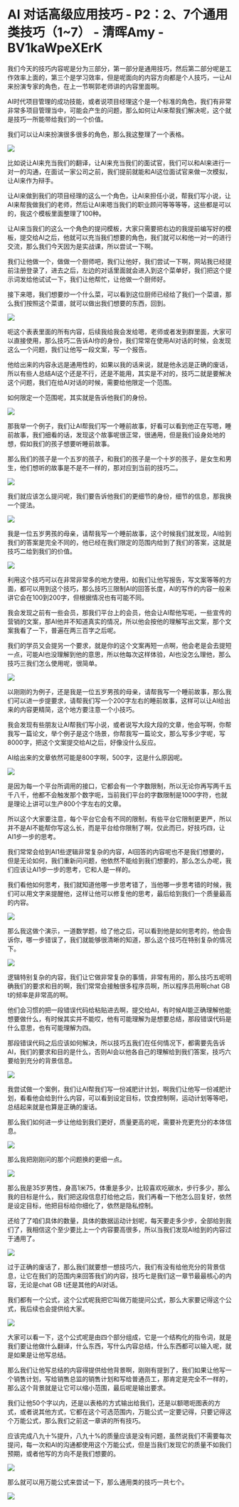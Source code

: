 # AI 对话高级应用技巧 - P2：2、7个通用类技巧（1~7） - 清晖Amy - BV1kaWpeXErK

我们今天的技巧内容呢是分为三部分，第一部分是通用技巧，然后第二部分呢是工作效率上面的，第三个是学习效率，但是呢面向的内容方向都是个人技巧，一让AI来扮演专家的角色，在上一节啊郭老师讲的内容里面啊。

AI时代项目管理的成功技能，或者说项目经理这个是一个标准的角色，我们有非常非常多项目管理当中，可能会产生的问题，那么如何让AI来帮我们解决呢，这个就是技巧一所能带给我们的一个价值。

我们可以让AI来扮演很多很多的角色，那么我这整理了一个表格。

![](img/45b566832e25c7ac9d67afd6ecf01289_1.png)

比如说让AI来充当我们的翻译，让AI来充当我们的面试官，我们可以和AI来进行一对一的沟通，在面试一家公司之前，我们提前就能和AI这位面试官来做一次模拟，让AI来作为辩手。

让AI来做到我们的项目经理的这么一个角色，让AI来担任小说，帮我们写小说，让AI来帮我做我们的老师，然后让AI来嗯当我们的职业顾问等等等等，这些都是可以的，我这个模板里面整理了100种。

让AI来当我们的这么一个角色的提问模板，大家只需要把右边的我提前编写好的模板，提交给AI之后，他就可以充当我们想要的角色，我们就可以和他一对一的进行交流，那么我们今天因为是实战课，所以尝试一下啊。

我们让他做一个，做做一个厨师吧，我们让他好，我们尝试一下啊，网站我已经提前注册登录了，进去之后，左边的对话里面就会进入到这个菜单好，我们把这个提示词发给他试试一下，我们让他帮忙，让他做一个厨师好。

接下来嗯，我们想要炒一个什么菜，可以看到这位厨师已经给了我们一个菜谱，那么我们按照这个菜谱，就可以做出我们想要的东西，回到。



![](img/45b566832e25c7ac9d67afd6ecf01289_3.png)

呃这个表表里面的所有内容，后续我给我会发给嗯，老师或者发到群里面，大家可以直接使用，那么技巧二告诉AI你的身份，我们常常在使用AI对话的时候，会发现这么一个问题，我们让他写一段文案，写一个报告。

他给出来的内容永远是通用性的，如果以我的话来说，就是他永远是正确的废话，所以有些人总结AI这个还是不行，还是不能用，其实是不对的，技巧二就是要解决这个问题，我们在给AI对话的时候，需要给他限定一个范围。

如何限定一个范围呢，其实就是告诉他我们的身份。

![](img/45b566832e25c7ac9d67afd6ecf01289_5.png)

那我举一个例子，我们让AI帮我们写一个睡前故事，好看可以看到他正在写嗯，睡前故事，我们细看的话，发现这个故事呢很正常，很通用，但是我们设身处地的想，假如我们的孩子想要听睡前故事。

那么我们的孩子是一个五岁的孩子，和我们的孩子是一个十岁的孩子，是女生和男生，他们想听的故事是不是不一样的，那对应到当前的技巧二。



![](img/45b566832e25c7ac9d67afd6ecf01289_7.png)

我们就应该怎么提问呢，我们要告诉他我们的更细节的身份，细节的信息，那我换一个提法。

![](img/45b566832e25c7ac9d67afd6ecf01289_9.png)

我是一位五岁男孩的母亲，请帮我写一个睡前故事，这个时候我们就发现，AI给到我们的答案是完全不同的，他已经在我们限定的范围内给到了我们的答案，这就是技巧二给到我们的价值。



![](img/45b566832e25c7ac9d67afd6ecf01289_11.png)

利用这个技巧可以在非常非常多的地方使用，如我们让他写报告，写文案等等的方面，都可以用到这个技巧，那么技巧三限制AI的回答长度，AI的写作的内容一般来讲它会在100到200字，但根据情况也有可能不同。

我会发现之前有一些会员，那我们平台上的会员，他会让AI帮他写呃，一些宣传的营销的文案，那AI他并不知道真实的情况，所以他会按他的理解写出文案，那个文案我看了一下，普遍在两三百字之后呢。

我们的学员又会提另一个要求，就是你的这个文案再短一点啊，他会老是会去提短一点，可能AI也没理解到他的意思，所以他每次这样体验，AI也没怎么理他，那么技巧三我们怎么使用呢，很简单。



![](img/45b566832e25c7ac9d67afd6ecf01289_13.png)

以刚刚的为例子，还是我是一位五岁男孩的母亲，请帮我写一个睡前故事，那么我们可以进一步提要求，请帮我们写一个200字左右的睡前故事，这样可以让AI给出来的内容更精简，这个地方要注意一个小技巧。

我会发现有些朋友让AI帮我们写小说，或者说写大段大段的文章，他会写啊，你帮我写一篇论文，举个例子是这个场景，你帮我写一篇论文，那么写多少字呢，写8000字，把这个文案提交给AI之后，好像没什么反应。

AI给出来的文章依然可能是800字啊，500字，这是什么原因呢。

![](img/45b566832e25c7ac9d67afd6ecf01289_15.png)

是因为每一个平台所调用的接口，它都会有一个字数限制，所以无论你再写两千五千八千，他都不会触发那个数字呃，当前我们平台的字数限制是1000字符，也就是理论上讲可以生产800个字左右的文章。

所以这个大家要注意，每个平台它会有不同的限制，有些平台它限制更更严，所以并不是AI不能帮你写这么长，而是平台给你限制了啊，仅此而已，好技巧四，让AI1步一步的思考。

我们常常会给到AI1些逻辑非常复杂的内容，AI回答的内容呢也不是我们想要的，但是无论如何，我们重新问问题，他依然不能给到我们想要的，那么怎么办呢，我们应该让AI1步一步的思考，它和人是一样的。

我们看他如何思考，我们就知道他哪一步思考错了，当他哪一步思考错的时候，我们可以用文字来提醒他，这样让他可以修复他的思考，最后给到我们一个质量最高的内容。



![](img/45b566832e25c7ac9d67afd6ecf01289_17.png)

那么我这做个演示，一道数学题，给了他之后，可以看到他是如何思考的，他会告诉你，哪一步错误了，我们就能够很清晰的知道，那么这个技巧在特别复杂的情况下。



![](img/45b566832e25c7ac9d67afd6ecf01289_19.png)

逻辑特别复杂的内容，我们让它做非常复杂的事情，非常有用的，那么技巧五呢明确我们的要求和目的啊，我们常常会接触很多程序员啊，所以程序员用啊chat GB t的频率是非常高的啊。

他们会习惯的把一段错误代码给粘贴进去啊，提交给AI，有时候AI能正确理解他能想要做什么，有时候其实并不能哎，他有可能理解为是想要总结，那段错误代码是什么意思，也有可能理解为四。

那段错误代码之后应该如何解决，所以技巧五我们在任何情况下，都需要先告诉AI，我们的要求和目的是什么，否则AI会以他各自己的理解给到我们答案，技巧六要给到充分的背景信息。



![](img/45b566832e25c7ac9d67afd6ecf01289_21.png)

我尝试做一个案例，我们让AI帮我们写一份减肥计计划，啊我们让他写一份减肥计划，看看他会给到什么内容，可以看到设定目标，饮食控制啊，运动计划等等吧，总结起来就是也算是正确的废话。

那么我们如何进一步让他给到我们更好，质量更高的呢，需要补充更充分的本体信息。

![](img/45b566832e25c7ac9d67afd6ecf01289_23.png)

那么我把刚刚问的那个问题换的更细一点。

![](img/45b566832e25c7ac9d67afd6ecf01289_25.png)

那么我是35岁男性，身高1米75，体重是多少，比较喜欢吃碳水，步行多少，那么我的目标是什么，我们把这段信息打给他之后，我们再看一下他怎么回复好，依然是设定目标，他把目标给你细化了，依然是隐私控制。

还给了了咱们具体的数量，具体的数据运动计划呢，每天要走多少步，全部给到我们了，我相信这个至少要比上一个内容要高很多，所以当我们发现AI给到的内容过于通用了。



![](img/45b566832e25c7ac9d67afd6ecf01289_27.png)

过于正确的废话了，那么我们就要想一想技巧六，我们有没有给他充分的背景信息，让它在我们的范围内来回答我们的内容，技巧七是我们这一章节最最核心的内容，无论是chat GB t还是其他的AI对话。

我们都有一个公式，这个公式呢我把它叫做万能提问公式，那么大家要记得这个公式，我后续也会提供给大家。

![](img/45b566832e25c7ac9d67afd6ecf01289_29.png)

大家可以看一下，这个公式呢是由四个部分组成，它是一个结构化的指令词，就是我们要让他做什么翻译，什么东西，写什么内容总结，什么东西都可以输入呢，就是如果是让他写总结。

那么我们让他写总结的内容得提供给他背景啊，刚刚有提到了，我们如果让他写一个销售计划，写给销售总监的销售计划和写给普通员工，那肯定是完全不一样的，那么这个背景就是让它可以缩小范围，最后呢是输出要求。

我们让他50个字以内，还是以表格的方式输出给我们，还是以额嗯呃图表的方式，或者说其他方式，它都在这个可选范围内，万能公式一定要记得，只要记得这个万能公式，那么我们之前这一章讲的所有技巧。

应该完成八九十%提升，八九十%的质量应该是没有问题，虽然说我们不需要每次提问，每一次和AI的沟通都使用这个万能公式，但是当我们发现它的质量不如我们预期，或者他写的方向不是我们想要的。



![](img/45b566832e25c7ac9d67afd6ecf01289_31.png)

那么就可以用万能公式来尝试一下，那么通用类的技巧一共七个。

![](img/45b566832e25c7ac9d67afd6ecf01289_33.png)